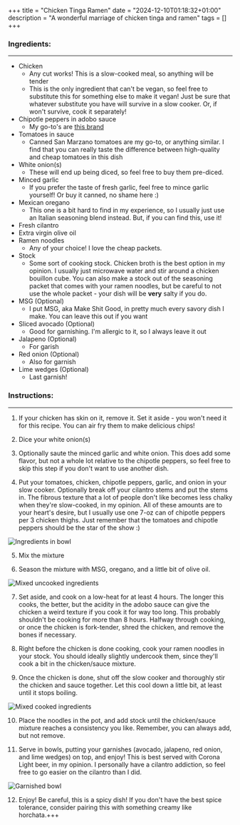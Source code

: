 +++
title = "Chicken Tinga Ramen"
date = "2024-12-10T01:18:32+01:00"
description = "A wonderful marriage of chicken tinga and ramen"
tags = []
+++

### Ingredients:

---

- Chicken
    - Any cut works! This is a slow-cooked meal, so anything will be tender
    - This is the only ingredient that can't be vegan, so feel free to substitute this for something else to make it vegan! Just be sure that whatever substitute you have will survive in a slow cooker. Or, if won't survive, cook it separately!
- Chipotle peppers in adobo sauce
    - My go-to's are [this brand](https://www.amazon.com/Costena-Chipotle-Peppers-Ounce-Pack/dp/B00HF7VVU4/ref=asc_df_B00HF7VVU4)
- Tomatoes in sauce
    - Canned San Marzano tomatoes are my go-to, or anything similar. I find that you can really taste the difference between high-quality and cheap tomatoes in this dish
- White onion(s)
    - These will end up being diced, so feel free to buy them pre-diced.
- Minced garlic
    - If you prefer the taste of fresh garlic, feel free to mince garlic yourself! Or buy it canned, no shame here :)
- Mexican oregano
    - This one is a bit hard to find in my experience, so I usually just use an Italian seasoning blend instead. But, if you can find this, use it!
- Fresh cilantro
- Extra virgin olive oil
- Ramen noodles
    - Any of your choice! I love the cheap packets.
- Stock
    - Some sort of cooking stock. Chicken broth is the best option in my opinion. I usually just microwave water and stir around a chicken bouillon cube. You can also make a stock out of the seasoning packet that comes with your ramen noodles, but be careful to not use the whole packet - your dish will be **very** salty if you do.
- MSG (Optional)
    - I put MSG, aka Make Shit Good, in pretty much every savory dish I make. You can leave this out if you want
- Sliced avocado (Optional)
    - Good for garnishing. I'm allergic to it, so I always leave it out
- Jalapeno (Optional)
    - For garish
- Red onion (Optional)
    - Also for garnish
- Lime wedges (Optional)
    - Last garnish!

### Instructions:

---

1. If your chicken has skin on it, remove it. Set it aside - you won't need it for this recipe. You can air fry them to make delicious chips!

2. Dice your white onion(s)

3. Optionally saute the minced garlic and white onion. This does add some flavor, but not a whole lot relative to the chipotle peppers, so feel free to skip this step if you don't want to use another dish.

4. Put your tomatoes, chicken, chipotle peppers, garlic, and onion in your slow cooker. Optionally break off your cilantro stems and put the stems in. The fibrous texture that a lot of people don't like becomes less chalky when they're slow-cooked, in my opinion. All of these amounts are to your heart's desire, but I usually use one 7-oz can of chipotle peppers per 3 chicken thighs. Just remember that the tomatoes and chipotle peppers should be the star of the show :)

![Ingredients in bowl](https://jwjeffr.github.io/cooking/IMG_2795.jpeg)

5. Mix the mixture

6. Season the mixture with MSG, oregano, and a little bit of olive oil.

![Mixed uncooked ingredients](https://jwjeffr.github.io/cooking/IMG_2797.jpeg)

7. Set aside, and cook on a low-heat for at least 4 hours. The longer this cooks, the better, but the acidity in the adobo sauce can give the chicken a weird texture if you cook it for way too long. This probably shouldn't be cooking for more than 8 hours. Halfway through cooking, or once the chicken is fork-tender, shred the chicken, and remove the bones if necessary.

8. Right before the chicken is done cooking, cook your ramen noodles in your stock. You should ideally slightly undercook them, since they'll cook a bit in the chicken/sauce mixture.

9. Once the chicken is done, shut off the slow cooker and thoroughly stir the chicken and sauce together. Let this cool down a little bit, at least until it stops boiling.

![Mixed cooked ingredients](https://jwjeffr.github.io/cooking/IMG_2798.jpeg)

10. Place the noodles in the pot, and add stock until the chicken/sauce mixture reaches a consistency you like. Remember, you can always add, but not remove.

11. Serve in bowls, putting your garnishes (avocado, jalapeno, red onion, and lime wedges) on top, and enjoy! This is best served with Corona Light beer, in my opinion. I personally have a cilantro addiction, so feel free to go easier on the cilantro than I did.

![Garnished bowl](https://jwjeffr.github.io/cooking/IMG_2799.jpeg)

12. Enjoy! Be careful, this is a spicy dish! If you don't have the best spice tolerance, consider pairing this with something creamy like horchata.+++
